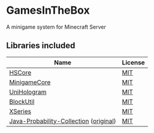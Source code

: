 # GamesInTheBox

A minigame system for Minecraft Server

## Libraries included

| Name                                                                                                                                                           | License                                                                               |
|----------------------------------------------------------------------------------------------------------------------------------------------------------------|---------------------------------------------------------------------------------------|
| [HSCore](https://github.com/HSGamer/HSCore)                                                                                                                    | [MIT](https://github.com/HSGamer/HSCore/blob/master/LICENSE)                          |
| [MinigameCore](https://github.com/HSGamer/MinigameCore)                                                                                                        | [MIT](https://github.com/HSGamer/MinigameCore/blob/master/LICENSE)                    |
| [UniHologram](https://github.com/ProjectUnified/UniHologram)                                                                                                   | [MIT](https://github.com/ProjectUnified/UniHologram/blob/master/LICENSE)              |
| [BlockUtil](https://github.com/ProjectUnified/BlockUtil)                                                                                                       | [MIT](https://github.com/ProjectUnified/BlockUtil/blob/master/LICENSE)                |
| [XSeries](https://github.com/CryptoMorin/XSeries)                                                                                                              | [MIT](https://github.com/CryptoMorin/XSeries/blob/master/LICENSE.txt)                 |
| [Java-Probability-Collection](https://github.com/HSGamer/Java-Probability-Collection) ([original](https://github.com/lewysDavies/Java-Probability-Collection)) | [MIT](https://github.com/lewysDavies/Java-Probability-Collection/blob/master/LICENSE) |
